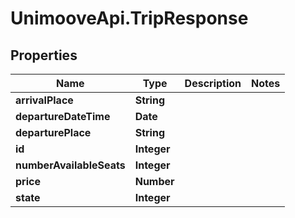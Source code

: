 # UnimooveApi.TripResponse

## Properties
Name | Type | Description | Notes
------------ | ------------- | ------------- | -------------
**arrivalPlace** | **String** |  | 
**departureDateTime** | **Date** |  | 
**departurePlace** | **String** |  | 
**id** | **Integer** |  | 
**numberAvailableSeats** | **Integer** |  | 
**price** | **Number** |  | 
**state** | **Integer** |  | 


